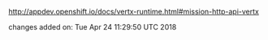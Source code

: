 http://appdev.openshift.io/docs/vertx-runtime.html#mission-http-api-vertx

 
 changes added on: Tue Apr 24 11:29:50 UTC 2018